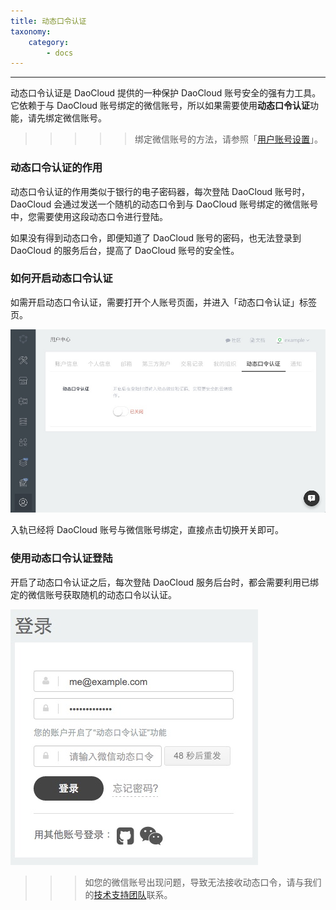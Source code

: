 ```yaml
---
title: 动态口令认证
taxonomy:
    category:
        - docs
---
```


---

动态口令认证是 DaoCloud 提供的一种保护 DaoCloud 账号安全的强有力工具。它依赖于与 DaoCloud 账号绑定的微信账号，所以如果需要使用**动态口令认证**功能，请先绑定微信账号。

>>>>> 绑定微信账号的方法，请参照「[用户账号设置](http://docs.daocloud.io/daocloud-account-setting/account-setting)」。

### 动态口令认证的作用

动态口令认证的作用类似于银行的电子密码器，每次登陆 DaoCloud 账号时，DaoCloud 会通过发送一个随机的动态口令到与 DaoCloud 账号绑定的微信账号中，您需要使用这段动态口令进行登陆。

如果没有得到动态口令，即便知道了 DaoCloud 账号的密码，也无法登录到 DaoCloud 的服务后台，提高了 DaoCloud 账号的安全性。

### 如何开启动态口令认证

如需开启动态口令认证，需要打开个人账号页面，并进入「动态口令认证」标签页。

![开启动态口令认证](key-1.jpg)

入轨已经将 DaoCloud 账号与微信账号绑定，直接点击切换开关即可。

###  使用动态口令认证登陆

开启了动态口令认证之后，每次登陆 DaoCloud 服务后台时，都会需要利用已绑定的微信账号获取随机的动态口令以认证。

![使用动态口令认证登陆](key-2.jpg)

>>> 如您的微信账号出现问题，导致无法接收动态口令，请与我们的[技术支持团队](mailto:support@daocloud.io)联系。